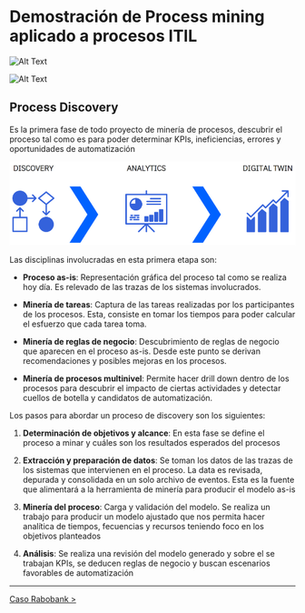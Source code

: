 # Demostración de Process mining aplicado a procesos ITIL

![Alt Text](https://img.shields.io/badge/IBM%20MyInvenio-blue.svg?style=plastic)

![Alt Text](https://img.shields.io/badge/Phase-Released-green.svg?style=plastic)

## Process Discovery

Es la primera fase de todo proyecto de minería de procesos,
descubrir el proceso tal como es para poder determinar KPIs, ineficiencias, errores y oportunidades de
automatización

![Alt Text](/img/Process%20mining%20journey.PNG)

Las disciplinas involucradas en esta primera etapa son:

* __Proceso as-is__: Representación gráfica del proceso tal
como se realiza hoy día. Es relevado de las trazas de los
sistemas involucrados.

* __Minería de tareas__: Captura de las tareas realizadas por
los participantes de los procesos. Esta, consiste en tomar
los tiempos para poder calcular el esfuerzo que cada tarea toma.

* __Minería de reglas de negocio__: Descubrimiento de reglas de negocio que aparecen en el proceso as-is. Desde este punto se derivan recomendaciones y posibles mejoras en los procesos.

* __Minería de procesos multinivel__: Permite hacer drill down dentro de los procesos para descubrir el impacto de ciertas actividades y detectar cuellos de botella y candidatos de automatización.

Los pasos para abordar un proceso de discovery son los siguientes:

1. __Determinación de objetivos y alcance__: En esta fase se define el proceso a minar y cuáles son los resultados esperados del procesos

2. __Extracción y preparación de datos__: Se toman los datos de las trazas de los sistemas que intervienen en el proceso. La data es revisada, depurada y consolidada en un solo archivo de eventos. Esta es la fuente que alimentará a la herramienta de minería para producir el modelo as-is

3. __Minería del proceso__: Carga y validación del modelo. Se realiza un trabajo para producir un modelo ajustado que nos permita hacer analítica de tiempos, fecuencias y recursos teniendo foco en los objetivos planteados

4. __Análisis__: Se realiza una revisión del modelo generado y sobre el se trabajan KPIs, se deducen reglas de negocio y buscan escenarios favorables de automatización

---
[Caso Rabobank >](/Rabobank.md)
